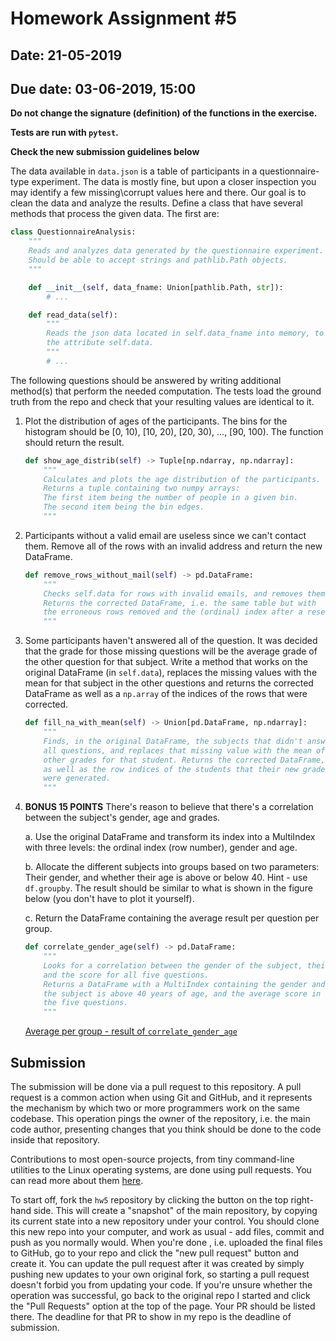 # Homework Assignment #5

## Date: 21-05-2019
## Due date: 03-06-2019, 15:00

**Do not change the signature (definition) of the functions in the exercise.**

**Tests are run with `pytest`.**

**Check the new submission guidelines below**

The data available in `data.json` is a table of participants in a questionnaire-type experiment. The data is mostly fine, but upon a closer inspection you may identify a few missing\corrupt values here and there. Our goal is to clean the data and analyze the results. Define a class that have several methods that process the given data. The first are:

```python
class QuestionnaireAnalysis:
    """
    Reads and analyzes data generated by the questionnaire experiment.
    Should be able to accept strings and pathlib.Path objects.
    """

    def __init__(self, data_fname: Union[pathlib.Path, str]):
        # ...

    def read_data(self):
        """
        Reads the json data located in self.data_fname into memory, to
        the attribute self.data.
        """
        # ...
```

The following questions should be answered by writing additional method(s) that perform the needed computation. The tests load the ground truth from the repo
and check that your resulting values are identical to it.

1. Plot the distribution of ages of the participants. The bins for the histogram should be [0, 10), [10, 20), [20, 30), ..., [90, 100). The function should
return the result.

    ```python
    def show_age_distrib(self) -> Tuple[np.ndarray, np.ndarray]:
        """
        Calculates and plots the age distribution of the participants.
        Returns a tuple containing two numpy arrays:
        The first item being the number of people in a given bin.
        The second item being the bin edges.
        """
    ```

2. Participants without a valid email are useless since we can't contact them. Remove all of the rows with an invalid address and return the new DataFrame.

    ```python
    def remove_rows_without_mail(self) -> pd.DataFrame:
        """
        Checks self.data for rows with invalid emails, and removes them.
        Returns the corrected DataFrame, i.e. the same table but with
        the erroneous rows removed and the (ordinal) index after a reset.
        """
    ```

3. Some participants haven't answered all of the question. It was decided
that the grade for those missing questions will be the average grade of
the other question for that subject.
Write a method that works on the original DataFrame (in `self.data`), replaces
the missing values with the mean for that subject in the other questions and
returns the corrected DataFrame as well as a `np.array` of the indices of the
rows that were corrected.

    ```python
    def fill_na_with_mean(self) -> Union[pd.DataFrame, np.ndarray]:
        """
        Finds, in the original DataFrame, the subjects that didn't answer
        all questions, and replaces that missing value with the mean of the
        other grades for that student. Returns the corrected DataFrame,
        as well as the row indices of the students that their new grades
        were generated.
        """
    ```

4. **BONUS 15 POINTS** There's reason to believe that there's a correlation between        the subject's gender, age and grades.

    a. Use the original DataFrame and transform its index into a MultiIndex with three levels: the ordinal index (row number), gender and age.

    b. Allocate the different subjects into groups based on two parameters: Their gender, and whether their age is above or below 40. Hint - use `df.groupby`. The result should be similar to what is shown in the figure below (you don't have to plot it yourself).

    c. Return the DataFrame containing the average result per question per group.

    ```python
    def correlate_gender_age(self) -> pd.DataFrame:
        """
        Looks for a correlation between the gender of the subject, their age
        and the score for all five questions.
        Returns a DataFrame with a MultiIndex containing the gender and whether
        the subject is above 40 years of age, and the average score in each of
        the five questions.
        """
    ```

    [Average per group - result of `correlate_gender_age`](avg_per_group.png)


## Submission

The submission will be done via a pull request to this repository. A pull request is a common action when using Git and GitHub, and it represents the mechanism by which two or more programmers work on the same codebase. This operation pings the owner of the repository, i.e. the main code author, presenting changes that you think should be done to the code inside that repository.

Contributions to most open-source projects, from tiny command-line utilities to the Linux operating systems, are done using pull requests. You can read more about them [here](https://help.github.com/en/articles/about-pull-requests).

To start off, fork the `hw5` repository by clicking the button on the top right-hand side. This will create a "snapshot" of the main repository, by copying its current state into a new repository under your control. You should clone this new repo into your computer, and work as usual - add files, commit and push as you normally would. When you're done , i.e. uploaded the final files to GitHub, go to your repo and click the "new pull request" button and create it. You can update the pull request after it was created by simply pushing new updates to your own original fork, so starting a pull request doesn't forbid you from updating your code. If you're unsure whether the operation was successful, go back to the original repo I started and click the "Pull Requests" option at the top of the page. Your PR should be listed there. The deadline for that PR to show in my repo is the deadline of submission.
